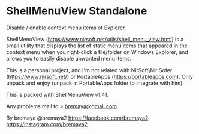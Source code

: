 # ShellMenuView Standalone

Disable / enable context menu items of Explorer.

ShellMenuView (https://www.nirsoft.net/utils/shell_menu_view.html) is a small utility that displays the list of static menu items that appeared in the context menu when you right-click a file/folder on Windows Explorer, and allows you to easily disable unwanted menu items.

This is a personal project, and I'm not related with NirSoft\Nir Sofer (https://www.nirsoft.net/) or PortableApps (https://portableapps.com).
Only unpack and enjoy (unpack in PortableApps folder to integrate with him).

This is packed with ShellMenuView v1.41.

Any problems mail to > bremaya@gmail.com

By bremaya
@bremaya2
https://facebook.com/bremaya2
https://instagram.com/bremaya2


